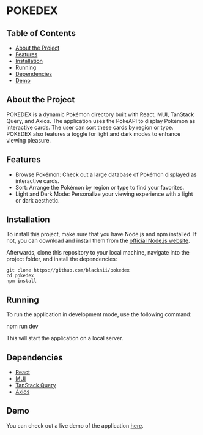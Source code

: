 # POKEDEX

## Table of Contents
- [About the Project](#about-the-project)
- [Features](#features)
- [Installation](#installation)
- [Running](#running)
- [Dependencies](#dependencies)
- [Demo](#demo)

## About the Project
POKEDEX is a dynamic Pokémon directory built with React, MUI, TanStack Query, and Axios. The application uses the PokeAPI to display Pokémon as interactive cards. The user can sort these cards by region or type. POKEDEX also features a toggle for light and dark modes to enhance viewing pleasure.

## Features
- Browse Pokémon: Check out a large database of Pokémon displayed as interactive cards.
- Sort: Arrange the Pokémon by region or type to find your favorites.
- Light and Dark Mode: Personalize your viewing experience with a light or dark aesthetic.

## Installation
To install this project, make sure that you have Node.js and npm installed. If not, you can download and install them from the [official Node.js website](https://nodejs.org/). 

Afterwards, clone this repository to your local machine, navigate into the project folder, and install the dependencies:


```
git clone https://github.com/blacknii/pokedex
cd pokedex
npm install
```


## Running
To run the application in development mode, use the following command:

npm run dev


This will start the application on a local server.

## Dependencies
- [React](https://reactjs.org/)
- [MUI](https://mui.com/)
- [TanStack Query](https://tanstack.com/)
- [Axios](https://axios-http.com/)

## Demo
You can check out a live demo of the application [here](https://64b94d2f46edcd008166071b--superb-palmier-f99ed3.netlify.app/).
